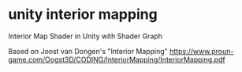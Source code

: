 # unity interior mapping
Interior Map Shader in Unity with Shader Graph

Based on Joost van Dongen's "Interior Mapping"
https://www.proun-game.com/Oogst3D/CODING/InteriorMapping/InteriorMapping.pdf
